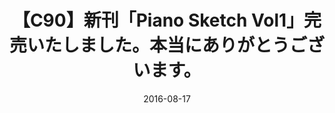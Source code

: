 ---
date: "2016-08-17"
category: "EVENT"
title: "【C90】新刊「Piano Sketch Vol1」完売いたしました。本当にありがとうございます。"
---